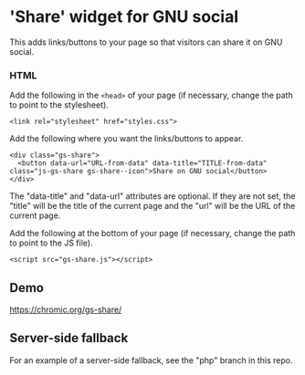 # 'Share' widget for GNU social

This adds links/buttons to your page so that visitors can share it on
GNU social.

### HTML

Add the following in the `<head>` of your page (if necessary, change the path
to point to the stylesheet).

    <link rel="stylesheet" href="styles.css">

Add the following where you want the links/buttons to appear.

    <div class="gs-share">
      <button data-url="URL-from-data" data-title="TITLE-from-data" class="js-gs-share gs-share--icon">Share on GNU social</button>
    </div>

The "data-title" and "data-url" attributes are optional. If they are not set,
the "title" will be the title of the current page and the "url" will be the
URL of the current page.

Add the following at the bottom of your page (if necessary, change the path
to point to the JS file).

    <script src="gs-share.js"></script>

## Demo

https://chromic.org/gs-share/

## Server-side fallback

For an example of a server-side fallback, see the "php" branch in this repo.

